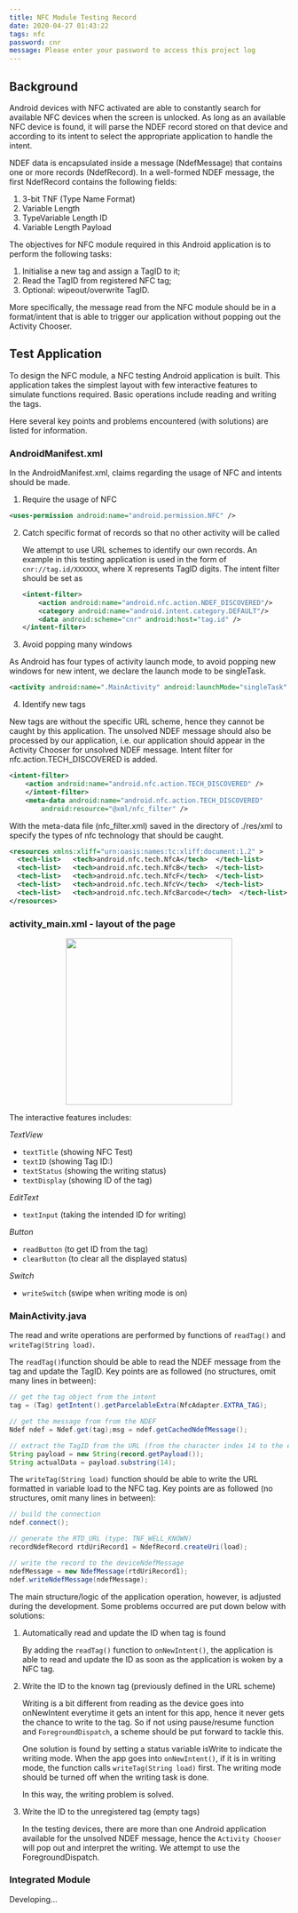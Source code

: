 ```yaml
---
title: NFC Module Testing Record
date: 2020-04-27 01:43:22
tags: nfc
password: cnr
message: Please enter your password to access this project log
---
```


## Background

Android devices with NFC activated are able to constantly search for available NFC devices when the screen is unlocked. As long as an available NFC device is found, it will parse the NDEF record stored on that device and according to its intent to select the appropriate application to handle the intent.

NDEF data is encapsulated inside a message (NdefMessage) that contains one or more records (NdefRecord). In a well-formed NDEF message, the first NdefRecord contains the following fields:

1. 3-bit TNF (Type Name Format)
2. Variable Length
3.  TypeVariable Length ID
4. Variable Length Payload

The objectives for NFC module required in this Android application is to perform the following tasks:

1. Initialise a new tag and assign a TagID to it;
2. Read the TagID from registered NFC tag;
3. Optional: wipeout/overwrite TagID.

More specifically, the message read from the NFC module should be in a format/intent that is able to trigger our application without popping out the Activity Chooser.

## Test Application

To design the NFC module, a NFC testing Android application is built. This application takes the simplest layout with few interactive features to simulate functions required. Basic operations include reading and writing the tags.

Here several key points and problems encountered (with solutions) are listed for information.

### AndroidManifest.xml

In the AndroidManifest.xml, claims regarding the usage of NFC and intents should be made.

1. Require the usage of NFC

```xml
<uses-permission android:name="android.permission.NFC" />
```

2. Catch specific format of records so that no other activity will be called

   We attempt to use URL schemes to identify our own records. An example in this testing application is used in the form of `cnr://tag.id/XXXXXX`, where X represents TagID digits. The intent filter should be set as

   ```xml
   <intent-filter>
       <action android:name="android.nfc.action.NDEF_DISCOVERED"/>
       <category android:name="android.intent.category.DEFAULT"/>
       <data android:scheme="cnr" android:host="tag.id" />
   </intent-filter>
   ```


3. Avoid popping many windows

  As Android has four types of activity launch mode, to avoid popping new windows for new intent, we declare the launch mode to be singleTask.

  ```xml
  <activity android:name=".MainActivity" android:launchMode="singleTask" >
  ```

4. Identify new tags

  New tags are without the specific URL scheme, hence they cannot be caught by this application. The unsolved NDEF message should also be processed by our application, i.e. our application should appear in the Activity Chooser for unsolved NDEF message. Intent filter for nfc.action.TECH_DISCOVERED is added.

  ```xml
  <intent-filter>
      <action android:name="android.nfc.action.TECH_DISCOVERED" />
      </intent-filter>
      <meta-data android:name="android.nfc.action.TECH_DISCOVERED"
          android:resource="@xml/nfc_filter" />
  ```

  With the meta-data file (nfc_filter.xml) saved in the directory of ./res/xml to specify the types of nfc technology that should be caught.

  ```xml
  <resources xmlns:xliff="urn:oasis:names:tc:xliff:document:1.2" >  
    <tech-list>   <tech>android.nfc.tech.NfcA</tech>  </tech-list>  
    <tech-list>   <tech>android.nfc.tech.NfcB</tech>  </tech-list>  
    <tech-list>   <tech>android.nfc.tech.NfcF</tech>  </tech-list>  
    <tech-list>   <tech>android.nfc.tech.NfcV</tech>  </tech-list>  
    <tech-list>   <tech>android.nfc.tech.NfcBarcode</tech>  </tech-list>
  </resources>
  ```

### activity_main.xml - layout of the page

<div align=center>
  <img width=300 src="https://lh6.googleusercontent.com/k38FdYiLyTMpzRknIQcmX4HnyZbqTkSiPk1WFqcQQaBTNJmKor4RSwCwnQ1eiCxt4UPY2d421Mp9r0tIY-zLAChzZL4WBxBN0gC_NytD2SSdMnnIKTp8XIXiiKh4Uf87m9aFpBQ3" >
</div>

The interactive features includes:

*TextView*

- `textTitle` (showing NFC Test)
- `textID` (showing Tag ID:)
- `textStatus` (showing the writing status)
- `textDisplay` (showing ID of the tag)

*EditText*

- `textInput` (taking the intended ID for writing)

*Button*

- `readButton` (to get ID from the tag)
- `clearButton` (to clear all the displayed status)

*Switch*

- `writeSwitch` (swipe when writing mode is on)

### MainActivity.java

The read and write operations are performed by functions of `readTag()` and `writeTag(String load)`.

The `readTag()`function should be able to read the NDEF message from the tag and update the TagID. Key points are as followed (no structures, omit many lines in between):

```java
// get the tag object from the intent
tag = (Tag) getIntent().getParcelableExtra(NfcAdapter.EXTRA_TAG);

// get the message from from the NDEF
Ndef ndef = Ndef.get(tag);msg = ndef.getCachedNdefMessage();

// extract the TagID from the URL (from the character index 14 to the end)
String payload = new String(record.getPayload());
String actualData = payload.substring(14);
```

The `writeTag(String load)` function should be able to write the URL formatted in variable load to the NFC tag. Key points are as followed (no structures, omit many lines in between):

```java
// build the connection
ndef.connect();

// generate the RTD_URL (type: TNF_WELL_KNOWN) 
recordNdefRecord rtdUriRecord1 = NdefRecord.createUri(load);

// write the record to the deviceNdefMessage 
ndefMessage = new NdefMessage(rtdUriRecord1);
ndef.writeNdefMessage(ndefMessage);
```

The main structure/logic of the application operation, however, is adjusted during the development. Some problems occurred are put down below with solutions:

1. Automatically read and update the ID when tag is found

   By adding the `readTag()` function to `onNewIntent()`, the application is able to read and update the ID as soon as the application is woken by a NFC tag.

2. Write the ID to the known tag (previously defined in the URL scheme)

   Writing is a bit different from reading as the device goes into onNewIntent everytime it gets an intent for this app, hence it never gets the chance to write to the tag. So if not using pause/resume function and `ForegroundDispatch`, a scheme should be put forward to tackle this.

   One solution is found by setting a status variable isWrite to indicate the writing mode. When the app goes into `onNewIntent()`, if it is in writing mode, the function calls `writeTag(String load)` first. The writing mode should be turned off when the writing task is done.

   In this way, the writing problem is solved.

3. Write the ID to the unregistered tag (empty tags)

   In the testing devices, there are more than one Android application available for the unsolved NDEF message, hence the `Activity Chooser` will pop out and interpret the writing. We attempt to use the ForegroundDispatch.

### Integrated Module

Developing...